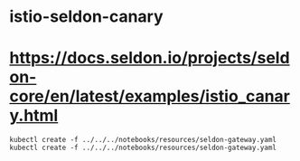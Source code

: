 # istio-seldon-canary
# https://docs.seldon.io/projects/seldon-core/en/latest/examples/istio_canary.html

    kubectl create -f ../../../notebooks/resources/seldon-gateway.yaml
    kubectl create -f ../../../notebooks/resources/seldon-gateway.yaml
    
